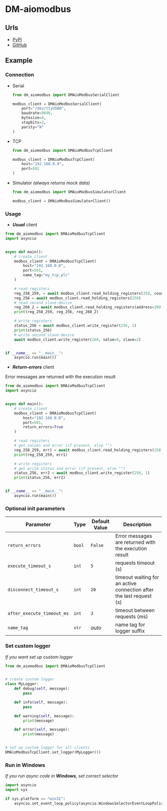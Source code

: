 # DM-aiomodbus

## Urls

* [PyPI](https://pypi.org/project/dm-aiomodbus)
* [GitHub](https://github.com/MykhLibs/dm-aiomodbus)

## Example

### Connection

* Serial
   ```python
   from dm_aiomodbus import DMAioModbusSerialClient

   modbus_client = DMAioModbusSerialClient(
       port="/dev/ttyUSB0",
       baudrate=9600,
       bytesize=8,
       stopbits=2,
       parity="N"
   )
   ```

* TCP
   ```python
   from dm_aiomodbus import DMAioModbusTcpClient

   modbus_client = DMAioModbusTcpClient(
       host="192.168.0.0",
       port=501
   )
   ```

* Simulator _(always returns mock data)_
   ```python
   from dm_aiomodbus import DMAioModbusSimulatorClient

   modbus_client = DMAioModbusSimulatorClient()
   ```

### Usage

* _**Usual**_ client

```python
from dm_aiomodbus import DMAioModbusTcpClient
import asyncio


async def main():
    # create client
    modbus_client = DMAioModbusTcpClient(
        host="192.168.0.0",
        port=501,
        name_tag="my_tcp_plc"
    )

    # read registers
    reg_258_259, = await modbus_client.read_holding_registers(258, count=2)
    reg_256 = await modbus_client.read_holding_registers(256)
    # read second slave-device
    reg_260_2 = await modbus_client.read_holding_registers(address=260, slave=2)
    print(reg_258_259, reg_256, reg_260_2)

    # write registers
    status_256 = await modbus_client.write_register(256, 1)
    print(status_256)
    # write second slave-device
    await modbus_client.write_register(260, value=0, slave=2)


if __name__ == "__main__":
    asyncio.run(main())
```

* _**Return-errors**_ client

Error messages are returned with the execution result
```python
from dm_aiomodbus import DMAioModbusTcpClient
import asyncio


async def main():
    # create client
    modbus_client = DMAioModbusTcpClient(
        host="192.168.0.0",
        port=501,
        return_errors=True
    )

    # read registers
    # get values and error (if present, else "")
    reg_258_259, err1 = await modbus_client.read_holding_registers(258, count=2)
    print(reg_258_259, err1)

    # write registers
    # get write status and error (if present, else "")
    status_256, err2 = await modbus_client.write_register(256, 1)
    print(status_256, err2)


if __name__ == "__main__":
    asyncio.run(main())
```

### Optional init parameters

| Parameter                  | Type   | Default Value | Description                                                         |
|----------------------------|--------|---------------|---------------------------------------------------------------------|
| `return_errors`            | `bool` | `False`       | Error messages are returned with the execution result               |
| `execute_timeout_s`        | `int`  | `5`           | requests timeout (s)                                                |
| `disconnect_timeout_s`     | `int`  | `20`          | timeout waiting for an active connection after the last request (s) |
| `after_execute_timeout_ms` | `int`  | `3`           | timeout between requests (ms)                                       |
| `name_tag`                 | `str`  | _auto_        | name tag for logger suffix                                          |

### Set custom logger

_If you want set up custom logger_

```python
from dm_aiomodbus import DMAioModbusTcpClient


# create custom logger
class MyLogger:
    def debug(self, message):
        pass

    def info(self, message):
        pass

    def warning(self, message):
        print(message)

    def error(self, message):
        print(message)


# set up custom logger for all clients
DMAioModbusTcpClient.set_logger(MyLogger())
```

### Run in Windows

_If you run async code in **Windows**, set correct selector_

```python
import asyncio
import sys

if sys.platform == "win32":
    asyncio.set_event_loop_policy(asyncio.WindowsSelectorEventLoopPolicy())
```
